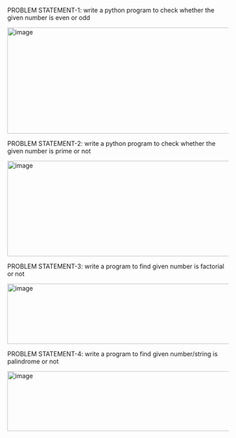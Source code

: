 PROBLEM STATEMENT-1: write a python program to check whether the given number is even or odd

<img width="698" height="241" alt="image" src="https://github.com/user-attachments/assets/33b71218-f426-4a08-9e17-be5f349d3709" />

PROBLEM STATEMENT-2:  write a python program to check whether the given number is prime or not

<img width="673" height="217" alt="image" src="https://github.com/user-attachments/assets/8156e458-218b-4584-b416-e7ac4bcadaea" />

PROBLEM STATEMENT-3: write a program to find given number is factorial or not

<img width="710" height="137" alt="image" src="https://github.com/user-attachments/assets/8d3e77eb-e026-4fd3-8ae3-6a31249af5ee" />

PROBLEM STATEMENT-4: write a program to find given number/string is palindrome or not

<img width="683" height="136" alt="image" src="https://github.com/user-attachments/assets/dc7ac9bb-8043-4510-8d44-da7a11062c7a" />
